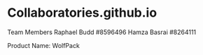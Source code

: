 # Collaboratories.github.io

Team Members
  Raphael Budd #8596496
  Hamza Basrai #8264111
  
Product Name: WolfPack
